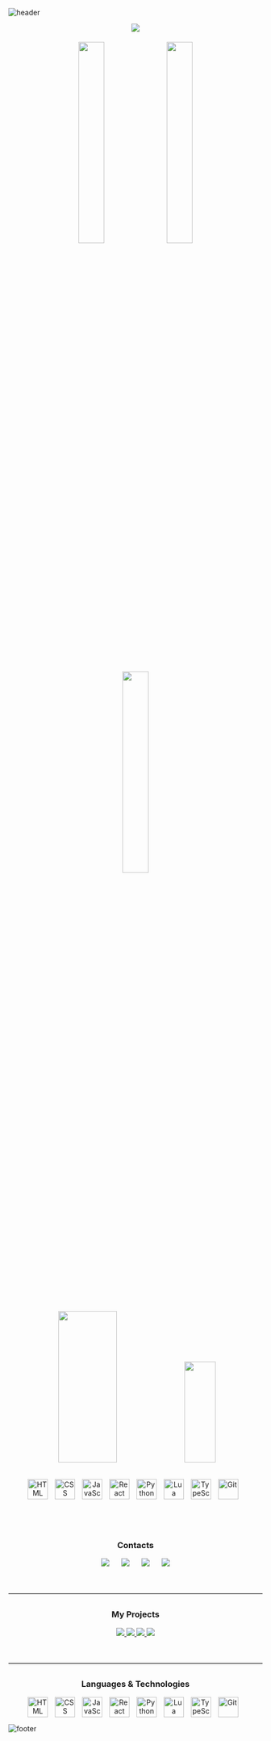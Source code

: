 ![header](https://capsule-render.vercel.app/api?type=waving&color=2C2D7A&text=Be%20welcome!&fontSize=70&fontColor=F5F5F5&height=300&section=header&fontAlign=50&fontAlignY=50&font=Fira%20Code&width=100%)

<p align="center">
  <img src="https://readme-typing-svg.herokuapp.com/?font=Fira%20Code&size=30&color=F5F5F5&vCenter=true&lines=Hello%2C+I'm+Emanuel!" />
</p>

<div align="center" style="margin-top: 20px;">
  <img src="http://github-profile-summary-cards.vercel.app/api/cards/stats?username=emTeixeira&theme=tokyonight" width="32%" style="margin: 0 1%; display: inline-block;" />
  <img src="http://github-profile-summary-cards.vercel.app/api/cards/repos-per-language?username=emTeixeira&theme=tokyonight" width="32%" style="margin: 0 1%; display: inline-block;" />
  <img src="http://github-profile-summary-cards.vercel.app/api/cards/productive-time?username=emTeixeira&theme=tokyonight&utcOffset=8" width="32%" style="margin: 0 1%; display: inline-block;" />
</div>

<div align="center" style="margin-top: 20px;">
  <img src="http://github-profile-summary-cards.vercel.app/api/cards/profile-details?username=emTeixeira&theme=tokyonight" width="48%" height="300" style="margin: 0 1%; display: inline-block;" />
  <a href="https://git.io/streak-stats">
    <img src="https://github-readme-streak-stats.herokuapp.com
?user=emTeixeira&theme=tokyonight&hide_border=true" width="35%" height="200" style="margin: 0 1%; display: inline-block;" />
  </a>
</div>

<p align="center" style="margin-top: 30px;">
  <img align="center" alt="HTML" title="HTML" width="40px" style="padding-right: 10px;" src="https://cdn.jsdelivr.net/gh/devicons/devicon@latest/icons/html5/html5-original.svg" />
  <img align="center" alt="CSS" title="CSS" width="40px" style="padding-right: 10px;" src="https://cdn.jsdelivr.net/gh/devicons/devicon@latest/icons/css3/css3-original.svg" />
  <img align="center" alt="JavaScript" title="JavaScript" width="40px" style="padding-right: 10px;" src="https://cdn.jsdelivr.net/gh/devicons/devicon@latest/icons/javascript/javascript-original.svg" />
  <img align="center" alt="React" title="React" width="40px" style="padding-right: 10px;" src="https://cdn.jsdelivr.net/gh/devicons/devicon@latest/icons/react/react-original.svg" />
  <img align="center" alt="Python" title="Python" width="40px" style="padding-right: 10px;" src="https://cdn.jsdelivr.net/gh/devicons/devicon@latest/icons/python/python-original.svg" />
  <img align="center" alt="Lua" title="Lua" width="40px" style="padding-right: 10px;" src="https://cdn.jsdelivr.net/gh/devicons/devicon@latest/icons/lua/lua-original.svg" />
  <img align="center" alt="TypeScript" title="TypeScript" width="40px" style="padding-right: 10px;" src="https://cdn.jsdelivr.net/gh/devicons/devicon@latest/icons/typescript/typescript-original.svg" />
  <img align="center" alt="Git" title="Git" width="40px" style="padding-right: 10px;" src="https://cdn.jsdelivr.net/gh/devicons/devicon@latest/icons/git/git-original.svg" />
</p>

<p align="center" style="margin-bottom: 20px;">&nbsp;</p>

<h3 align="center" style="margin-top: 50px;">Contacts</h3>

<p align="center" style="margin-bottom: 30px;">
  <a href="mailto:emanuelteixeira.dev@gmail.com" style="text-decoration: none; margin-right: 20px;">
    <img src="https://img.shields.io/badge/Gmail-000000?style=flat&logo=Gmail&logoColor=fff" />
  </a>
  <a href="https://www.linkedin.com/in/emanuel-coder/" style="text-decoration: none; margin-right: 20px;">
    <img src="https://img.shields.io/badge/Linkedin-000000?style=flat&logo=Linkedin&logoColor=fff" />
  </a>
  <a href="https://www.instagram.com/em.teixeira/" style="text-decoration: none; margin-right: 20px;">
    <img src="https://img.shields.io/badge/Instagram-000000?style=flat&logo=Instagram&logoColor=fff" />
  </a>
  <a href="https://discordapp.com/users/7h3_leave" style="text-decoration: none;">
    <img src="https://img.shields.io/badge/Discord-000000?style=flat&logo=Discord&logoColor=fff" />
  </a>
</p>

<hr style="border-top: 1px solid #bbb; margin-top: 50px;">

<h3 align="center" style="margin-top: 30px;">My Projects</h3>

<p align="center">
  <a href="https://github.com/emTeixeira/leave-store">
    <img src="https://github-readme-stats.vercel.app/api/pin?username=emTeixeira&repo=leave-store&theme=tokyonight" />
  </a>
  <a href="https://github.com/emTeixeira/crocmaria-dashboard">
    <img src="https://github-readme-stats.vercel.app/api/pin?username=emTeixeira&repo=crocmaria-dashboard&theme=tokyonight" />
  </a>
  <a href="https://github.com/emTeixeira/leave-downloader">
    <img src="https://github-readme-stats.vercel.app/api/pin?username=emTeixeira&repo=leave-downloader&theme=tokyonight" />
  </a>
  <a href="https://github.com/emTeixeira/pdf-editor">
    <img src="https://github-readme-stats.vercel.app/api/pin?username=emTeixeira&repo=pdf-editor&theme=tokyonight" />
  </a>
</p>

<hr style="border-top: 1px solid #bbb; margin-top: 50px;">

<h3 align="center" style="margin-top: 30px;">Languages & Technologies</h3>

<p align="center">
  <img align="center" alt="HTML" title="HTML" width="40px" style="padding-right: 10px;" src="https://cdn.jsdelivr.net/gh/devicons/devicon@latest/icons/html5/html5-original.svg" />
  <img align="center" alt="CSS" title="CSS" width="40px" style="padding-right: 10px;" src="https://cdn.jsdelivr.net/gh/devicons/devicon@latest/icons/css3/css3-original.svg" />
  <img align="center" alt="JavaScript" title="JavaScript" width="40px" style="padding-right: 10px;" src="https://cdn.jsdelivr.net/gh/devicons/devicon@latest/icons/javascript/javascript-original.svg" />
  <img align="center" alt="React" title="React" width="40px" style="padding-right: 10px;" src="https://cdn.jsdelivr.net/gh/devicons/devicon@latest/icons/react/react-original.svg" />
  <img align="center" alt="Python" title="Python" width="40px" style="padding-right: 10px;" src="https://cdn.jsdelivr.net/gh/devicons/devicon@latest/icons/python/python-original.svg" />
  <img align="center" alt="Lua" title="Lua" width="40px" style="padding-right: 10px;" src="https://cdn.jsdelivr.net/gh/devicons/devicon@latest/icons/lua/lua-original.svg" />
  <img align="center" alt="TypeScript" title="TypeScript" width="40px" style="padding-right: 10px;" src="https://cdn.jsdelivr.net/gh/devicons/devicon@latest/icons/typescript/typescript-original.svg" />
  <img align="center" alt="Git" title="Git" width="40px" style="padding-right: 10px;" src="https://cdn.jsdelivr.net/gh/devicons/devicon@latest/icons/git/git-original.svg" />
</p>

![footer](https://capsule-render.vercel.app/api?type=waving&color=2C2D7A&height=100&section=footer&animation=fadeIn&width=100%)
